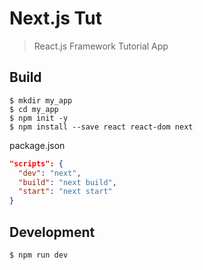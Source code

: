 # Next.js Tut

> React.js Framework Tutorial App

## Build
```
$ mkdir my_app
$ cd my_app
$ npm init -y
$ npm install --save react react-dom next
```

package.json
```json
"scripts": {
  "dev": "next",
  "build": "next build",
  "start": "next start"
}
```

## Development
```
$ npm run dev
```
